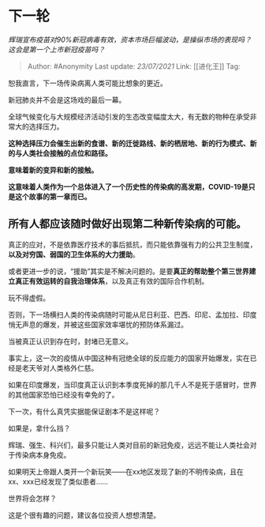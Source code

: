 # 下一轮
*辉瑞宣布疫苗对90%新冠病毒有效，资本市场巨幅波动，是操纵市场的表现吗？这会是第一个上市新冠疫苗吗？*

> Author: #Anonymity
> Last update: *23/07/2021* 
> Link: [[进化王]]
> Tag:    




恕我直言，下一场传染病离人类可能比想象的更近。

新冠肺炎并不会是这场戏的最后一幕。

全球气候变化与大规模经济活动引发的生态改变幅度太大，有无数的物种在承受非常大的选择压力。

**这种选择压力会催生出新的食谱、新的迁徙路线、新的栖居地、新的行为模式、新的与人类社会接触的点位和路径。**

**意味着新的变异和新的接触。**

**这意味着人类作为一个总体进入了一个历史性的传染病的高发期，COVID-19是只是这个故事的第一章而已。**

**所有人都应该随时做好出现第二种新传染病的可能。**
---------------------------

真正的应对，不是依靠医疗技术的事后抵抗，而只能依靠强有力的公共卫生制度，**以及对穷国、弱国的卫生体系的大力援助**。

或者更进一步的说，“援助”其实是不解决问题的。是要**真正的帮助整个第三世界建立真正有效运转的自我治理体系**，以及真正有效的国际合作机制。

玩不得虚假。

否则，下一场横扫人类的传染病随时可能从尼日利亚、巴西、印尼、孟加拉、印度悄无声息的爆发，并被这些国家效率堪忧的预防体系漏过。

当被真正认识到存在时，封堵已无意义。

事实上，这一次的疫情从中国这种有冠绝全球的反应能力的国家开始爆发，实在已经是老天爷对人类格外仁慈。

如果在印度爆发，当印度真正认识到本季度死掉的那几千人不是死于感冒时，世界的其他国家恐怕已经没有幸免的了。

下一次，有什么真凭实据能保证剧本不是这样呢？

如果是，拿什么挡？

辉瑞、强生、科兴们，最多只能让人类对目前的新冠免疫，远远不能让人类社会对于传染病本身免疫。

如果明天上帝跟人类开一个新玩笑——在xx地区发现了新的不明传染病，且在xx、xxx已经发现了类似患者……

世界将会怎样？

这是个很有趣的问题，建议各位投资人想想清楚。



